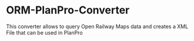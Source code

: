 # ORM-PlanPro-Converter
This converter allows to query Open Railway Maps data and creates a XML File that can be used in PlanPro
